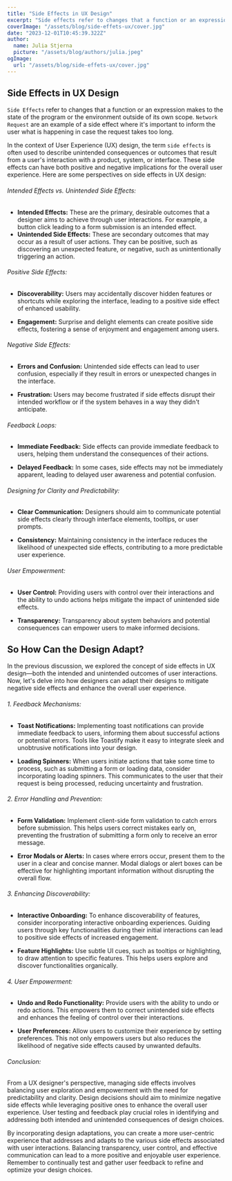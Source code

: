 ```yaml
---
title: "Side Effects in UX Design"
excerpt: "Side effects refer to changes that a function or an expression makes to the state of the program or the environment outside of its own scope. But lets talk about it from a UX designers point of view."
coverImage: "/assets/blog/side-effets-ux/cover.jpg"
date: "2023-12-01T10:45:39.322Z"
author:
  name: Julia Stjerna
  picture: "/assets/blog/authors/julia.jpeg"
ogImage:
  url: "/assets/blog/side-effets-ux/cover.jpg"
---
```


## Side Effects in UX Design

`Side Effects` refer to changes that a function or an expression makes to the state of the program or the environment outside of its own scope. `Network Request` are an example of a side effect where it's important to inform the user what is happening in case the request takes too long.

In the context of User Experience (UX) design, the term `side effects` is often used to describe unintended consequences or outcomes that result from a user's interaction with a product, system, or interface. These side effects can have both positive and negative implications for the overall user experience. Here are some perspectives on side effects in UX design:

###### Intended Effects vs. Unintended Side Effects:

- **Intended Effects:** These are the primary, desirable outcomes that a designer aims to achieve through user interactions. For example, a button click leading to a form submission is an intended effect.
- **Unintended Side Effects:** These are secondary outcomes that may occur as a result of user actions. They can be positive, such as discovering an unexpected feature, or negative, such as unintentionally triggering an action.

###### Positive Side Effects:

- **Discoverability:** Users may accidentally discover hidden features or shortcuts while exploring the interface, leading to a positive side effect of enhanced usability.

- **Engagement:** Surprise and delight elements can create positive side effects, fostering a sense of enjoyment and engagement among users.

###### Negative Side Effects:

- **Errors and Confusion:** Unintended side effects can lead to user confusion, especially if they result in errors or unexpected changes in the interface.

- **Frustration:** Users may become frustrated if side effects disrupt their intended workflow or if the system behaves in a way they didn't anticipate.

###### Feedback Loops:

- **Immediate Feedback:** Side effects can provide immediate feedback to users, helping them understand the consequences of their actions.

- **Delayed Feedback:** In some cases, side effects may not be immediately apparent, leading to delayed user awareness and potential confusion.

###### Designing for Clarity and Predictability:

- **Clear Communication:** Designers should aim to communicate potential side effects clearly through interface elements, tooltips, or user prompts.

- **Consistency:** Maintaining consistency in the interface reduces the likelihood of unexpected side effects, contributing to a more predictable user experience.

###### User Empowerment:

- **User Control:** Providing users with control over their interactions and the ability to undo actions helps mitigate the impact of unintended side effects.

- **Transparency:** Transparency about system behaviors and potential consequences can empower users to make informed decisions.

## So How Can the Design Adapt?

In the previous discussion, we explored the concept of side effects in UX design—both the intended and unintended outcomes of user interactions. Now, let's delve into how designers can adapt their designs to mitigate negative side effects and enhance the overall user experience.

###### 1. Feedback Mechanisms:

- **Toast Notifications:** Implementing toast notifications can provide immediate feedback to users, informing them about successful actions or potential errors. Tools like Toastify make it easy to integrate sleek and unobtrusive notifications into your design.

- **Loading Spinners:** When users initiate actions that take some time to process, such as submitting a form or loading data, consider incorporating loading spinners. This communicates to the user that their request is being processed, reducing uncertainty and frustration.

###### 2. Error Handling and Prevention:

- **Form Validation:** Implement client-side form validation to catch errors before submission. This helps users correct mistakes early on, preventing the frustration of submitting a form only to receive an error message.

- **Error Modals or Alerts:** In cases where errors occur, present them to the user in a clear and concise manner. Modal dialogs or alert boxes can be effective for highlighting important information without disrupting the overall flow.

###### 3. Enhancing Discoverability:

- **Interactive Onboarding:** To enhance discoverability of features, consider incorporating interactive onboarding experiences. Guiding users through key functionalities during their initial interactions can lead to positive side effects of increased engagement.

- **Feature Highlights:** Use subtle UI cues, such as tooltips or highlighting, to draw attention to specific features. This helps users explore and discover functionalities organically.

###### 4. User Empowerment:

- **Undo and Redo Functionality:** Provide users with the ability to undo or redo actions. This empowers them to correct unintended side effects and enhances the feeling of control over their interactions.

- **User Preferences:** Allow users to customize their experience by setting preferences. This not only empowers users but also reduces the likelihood of negative side effects caused by unwanted defaults.

###### Conclusion:

From a UX designer's perspective, managing side effects involves balancing user exploration and empowerment with the need for predictability and clarity. Design decisions should aim to minimize negative side effects while leveraging positive ones to enhance the overall user experience. User testing and feedback play crucial roles in identifying and addressing both intended and unintended consequences of design choices.

By incorporating design adaptations, you can create a more user-centric experience that addresses and adapts to the various side effects associated with user interactions. Balancing transparency, user control, and effective communication can lead to a more positive and enjoyable user experience. Remember to continually test and gather user feedback to refine and optimize your design choices.
